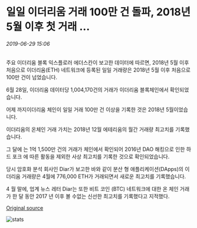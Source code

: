 # 일일 이더리움 거래 100만 건 돌파, 2018년 5월 이후 첫 거래 ...

###### 2019-06-29 15:06

주요 이더리움 블록 익스플로러 에더스칸이 보고한 데이터에 따르면, 2018년 5월 이후 처음으로 이더리움(ETH) 네트워크에 등록된 일일 거래량은 2018년 5월 이후 처음으로 100만 건이 넘었습니다.

6월 28일, 이더리움 데이터당 1,004,170건의 거래가 이더리움 블록체인에서 확인되었습니다.

어제 까지이더리움 체인이 일일 거래 100만 건 이상을 기록한 것은 2018년 5월이었습니다.

이더리움의 온체인 거래 가치는 2018년 12월 에테리움의 월간 거래량 최고치를 기록했습니다.

그 달에 는 1억 1,500만 건의 거래가 체인에서 확인되어 2016년 DAO 해킹으로 인한 하드 포크 에 따른 활동을 제외한 사상 최고치를 기록한 것으로 확인되었습니다.

당시 암호화 분석 회사인 Diar가 보고한 바와 같이 분산 형 애플리케이션(DApps)의 이더리움 거래량은 4월에 776,000 ETH가 거래되면서 새로운 최고치를 기록했습니다.

4 월 말에, 업계 뉴스 레터 Diar는 또한 비트 코인 (BTC) 네트워크에 대한 온 체인 거래가 한 달 동안 2017 년 이후 볼 수없는 신선한 최고치를 기록했다고 지적했다.

[Original source](https://cointelegraph.com/news/daily-ethereum-transactions-exceed-one-million-a-first-since-may-2018)

![stats](https://c.statcounter.com/11760860/0/a89fa40b/1/ "stats")